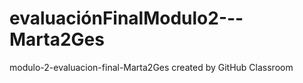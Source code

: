 # evaluaciónFinalModulo2---Marta2Ges
modulo-2-evaluacion-final-Marta2Ges created by GitHub Classroom


